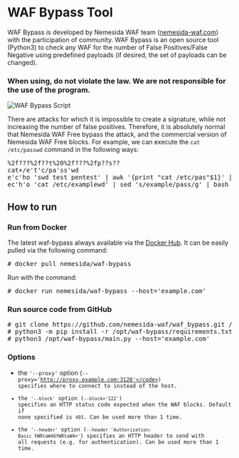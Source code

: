 # WAF Bypass Tool

WAF Bypass is developed by Nemesida WAF team ([nemesida-waf.com](https://nemesida-waf.com)) with the participation of community. WAF Bypass is an open source tool (Python3) to check any WAF for the number of False Positives/False Negative using predefined payloads (if desired, the set of payloads can be changed).

### When using, do not violate the law. We are not responsible for the use of the program.

![WAF Bypass Script](https://camo.githubusercontent.com/9ccddb9274eefa8bbe31cc1b0df79782ea6a92d5985b8eeab093a2cd83ad834a/68747470733a2f2f686162726173746f726167652e6f72672f776562742f73642f756a2f39312f7364756a39317333752d5f356a653970666b6e64306577696c6a732e706e67)

There are attacks for which it is impossible to create a signature, while not increasing the number of false positives. Therefore, it is absolutely normal that Nemesida WAF Free bypass the attack, and the commercial version of Nemesida WAF Free blocks. For example, we can execute the <code>cat /etc/passwd</code> command in the following ways:
<pre>
%2f???%2f??t%20%2f???%2fp??s??
cat+/e't'c/pa'ss'wd
e'c'ho 'swd test pentest' | awk '{print "cat /etc/pas"$1}' | bash
ec'h'o 'cat /etc/examplewd' | sed 's/example/pass/g' | bash
</pre>

## How to run

### Run from Docker
The latest waf-bypass always available via the [Docker Hub](https://hub.docker.com/r/nemesida/waf-bypass). It can be easily pulled via the following command:

<pre>
# docker pull nemesida/waf-bypass
</pre>

Run with the command:

<pre>
# docker run nemesida/waf-bypass --host='example.com'
</pre>

### Run source code from GitHub
<pre>
# git clone https://github.com/nemesida-waf/waf_bypass.git /opt/waf-bypass/
# python3 -m pip install -r /opt/waf-bypass/requirements.txt
# python3 /opt/waf-bypass/main.py --host='example.com'  
</pre>

### Options
- the <code>'--proxy'</code> option (<code>--proxy='http://proxy.example.com:3128'</code>) specifies where to connect to instead of the host.
- the <code>'--block'</code> option (<code>--block='222'</code>) specifies an HTTP status code expected when the WAF blocks. Default if none specified is <code>403</code>.  Can be used more than 1 time.
- the <code>'--header'</code> option (<code>--header 'Authorization: Basic YWRtaW46YWRtaW4='</code>) specifies an HTTP header to send with all requests (e.g. for authentication).  Can be used more than 1 time.
